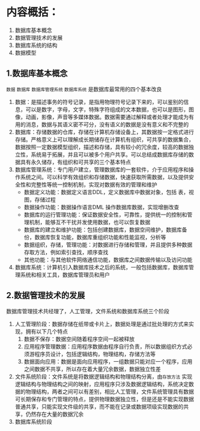 # 内容概括：

1. 数据库基本概念
2. 数据管理技术的发展
3. 数据库系统的结构
4. 数据模型


## 1.数据库基本概念
`数据` `数据库` `数据库管理系统` `数据库系统` 是数据库最常用的四个基本改良

1. 数据：是描述事务的符号记录，是指用物理符号记录下来的，可以鉴别的信息，可以是数字，字母，文字，特殊字符组成的文本数据，也可以是图形，图像，动画，影像，声音等多媒体数据。数据需要通过解释或者处理才能成为有用的消息，数据与其语义密不可分，没有语义的数据是没有意义和不完整的
2. 数据库：存储数据的仓库，存储在计算机存储设备上，其数据按一定格式进行存储。严格意义上可以理解成长期储存在计算机有组织，可共享的数据集合，数据按照一定数据模型组织，描述和存储，具有较小的冗余度，较高的数据独立性，系统易于拓展，并且可以被多个用户共享。可以总结成数据库存储的数据具有永久储存，有组织和可共享的三个基本特点
3. 数据库管理系统：专门用户建立，管理数据库的一套软件，介于应用程序和操作系统之间。可以科学有效组织和存储数据，快速获取所需数据，以及提供安全性和完整性等统一控制机制，实现对数据有效的管理和维护
   - 数据定义功能：数据定义语言DDL，定义数据库中数据对象，包括 表，视图，存储过程
   - 数据操作功能：数据操作语言DML 操作数据库数据，实现增删改查
   - 数据库的运行管理功能：保证数据安全性，可靠性，提供统一的控制和管理机制，能够互不干扰并发使用数据，也可以恢复数据
   - 数据库的建立和维护功能：包括创建数据库，数据空间维护，数据库备份，数据库恢复功能，数据库重组织功能和性能监视，分析等
   - 数据组织，存储，管理功能：对数据进行存储和管理，并且提供多种数据存取方法，例如索引查找，顺序查找
   - 其他功能：与其他软件网络通信功能，数据库之间数据传输以及访问功能
4. 数据库系统：计算机引入数据库技术之后的系统，一般包括数据库，数据库管理系统和相关工具，数据库管理员和用户
   

## 2.数据管理技术的发展
数据库管理技术共经理了，人工管理，文件系统和数据库系统三个阶段

1. 人工管理阶段：数据存储在纸带或卡片上，数据处理是通过批处理的方式来实现，拥有以下几个特点
   1. 数据不保存：数据空间随着程序空间一起被释放
   2. 应用程序管理数据：应用程序数据由程序自行负责，所以数据组织方式必须游程序员设计，包括逻辑结构，物理结构，存储方法等
   3. 数据面向应用：数据是面向应用程序，一组数据只能对应一个程序，应用之间数据不共享，所以存在着大量冗余数据，数据独立性差
2. 文件系统阶段：文件系统是将数据逻辑结构和物理结构分离，由`存放方法` 实现逻辑结构与物理结构之间的映射，应用程序只涉及数据逻辑结构，系统决定数据的物理结构，两者之间可以有差别，相比人工管理，文件系统管理具有数据可长期保存和专门管理的特点，提供物理数据独立性，但是还是不能实现数据普通共享，只能实现文件级的共享，而不能在记录或数据项级实现数据的共享，仍然存在大量的数据冗余
3. 数据库系统阶段
   